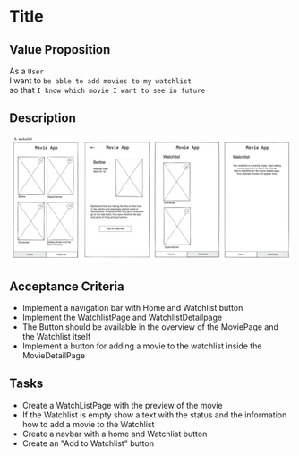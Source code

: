 # Title

## Value Proposition

As a `User` <br>
I want to `be able to add movies to my watchlist` <br>
so that `I know which movie I want to see in future` <br>

## Description

![wireframe](./assets/scribble-watchlist.png)

## Acceptance Criteria

- Implement a navigation bar with Home and Watchlist button
- Implement the WatchlistPage and WatchlistDetailpage
- The Button should be available in the overview of the MoviePage and the Watchlist itself
- Implement a button for adding a movie to the watchlist inside the MovieDetailPage

## Tasks

- Create a WatchListPage with the preview of the movie
- If the Watchlist is empty show a text with the status and the information how to add a movie to the Watchlist
- Create a navbar with a home and Watchlist button
- Create an "Add to Watchlist" button
